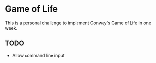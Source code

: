 # Game of Life

This is a personal challenge to implement Conway's Game of Life
in one week.

## TODO

- Allow command line input

